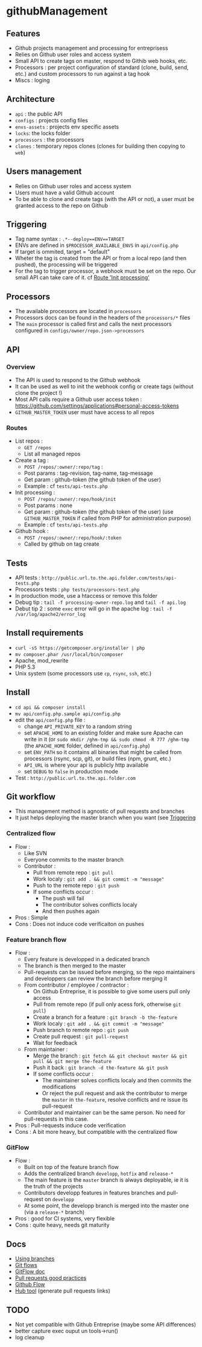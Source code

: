githubManagement
================

Features
--------
- Github projects management and processing for entreprisess
- Relies on Github user roles and access system
- Small API to create tags on master, respond to Githib web hooks, etc.
- Processors : per project configuration of standard (clone, build, send, etc.) and custom processors to run against a tag hook
- Miscs : loging

Architecture
------------
- `api` : the public API
- `configs` : projects config files
- `envs-assets` : projects env specific assets
- `locks`: the locks folder
- `processors` : the processors
- `clones` : temporary repos clones (clones for building then copying to `web`)

Users management
----------------
- Relies on Github user roles and access system
- Users must have a valid Github account
- To be able to clone and create tags (with the API or not), a user must be granted access to the repo on Github

Triggering
----------
- Tag name syntax : `.*--deploy==ENV==TARGET`
- ENVs are defined in `$PROCESSOR_AVAILABLE_ENVS` in `api/config.php`
- If target is ommited, target = "default"
- Wheter the tag is created from the API or from a local repo (and then pushed), the processing will be triggered
- For the tag to trigger processor, a webhook must be set on the repo. Our small API can take care of it. cf [Route 'Init processing'](#routes)

Processors
----------
- The available processors are located in `processors`
- Processors docs can be found in the headers of the `processors/*` files
- The `main` processor is called first and calls the next processors configured in `configs/owner/repo.json->processors`

API
---
### Overview
- The API is used to respond to the Github webhook
- It can be used as well to init the webhook config or create tags (without clone the project !)
- Most API calls require a Github user access token : https://github.com/settings/applications#personal-access-tokens
- `GITHUB_MASTER_TOKEN` user must have access to all repos

### Routes
- List repos : 
	- `GET /repos`
	- List all managed repos
- Create a tag :
	- `POST /repos/:owner/:repo/tag` :
	- Post params : tag-revision, tag-name, tag-message
	- Get param : github-token (the github token of the user)
	- Example : cf `tests/api-tests.php`
- Init processing : 
	- `POST /repos/:owner/:repo/hook/init`
	- Post params : none
	- Get param : github-token (the github token of the user) (use `GITHUB_MASTER_TOKEN` if called from PHP for administration purpose)
	- Example : cf `tests/api-tests.php`
- Github hook : 
	- `POST /repos/:owner/:repo/hook/:token`
	- Called by github on tag create

Tests
-----
- API tests : `http://public.url.to.the.api.folder.com/tests/api-tests.php`
- Processors tests : `php tests/processors-test.php`
- In production mode, use a htaccess or remove this folder
- Debug tip : `tail -f processing-owner-repo.log` and `tail -f api.log` 
- Debut tip 2 : some `exec` error will go in the apache log : `tail -f /var/log/apache2/error_log`

Install requirements
--------------------
- `curl -sS https://getcomposer.org/installer | php`
- `mv composer.phar /usr/local/bin/composer`
- Apache, mod_rewrite
- PHP 5.3
- Unix system (some processors use `cp`, `rsync`, `ssh`, etc.)

Install
-------
- `cd api && composer install`
- `mv api/config.php.sample api/config.php`
- edit the `api/config.php` file :
	- change `API_PRIVATE_KEY` to a random string
	- set `APACHE_HOME` to an existing folder and make sure Apache can write in it (or `sudo mkdir /ghm-tmp && sudo chmod -R 777 /ghm-tmp` (the `APACHE_HOME` folder, defined in `api/config.php`)
	- set `ENV_PATH` so it contains all binaries that might be called from processors (rsync, scp, git), or build files (npm, grunt, etc.)
	- `API_URL` is where your api is publicly http available
	- set `DEBUG` to `false` in production mode
- Test : `http://public.url.to.the.api.folder.com`

Git workflow
------------
- This management method is agnostic of pull requests and branches
- It just helps deploying the master branch when you want (see [Triggering](#triggering)

### Centralized flow
- Flow : 
	- Like SVN
	- Everyone commits to the master branch
	- Contributor :
		- Pull from remote repo : `git pull`
		- Work localy : `git add . && git commit -m "message"`
		- Push to the remote repo : `git push`
		- If some conflicts occur :
			- The push will fail
			- The contributor solves conflicts localy
			- And then pushes again
- Pros : Simple
- Cons : Does not induce code verificaiton on pushes

### Feature branch flow
- Flow : 
	- Every feature is developped in a dedicated branch
	- The branch is then merged to the master
	- Pull-requests can be issued before merging, so the repo maintainers and developpers can review the branch before merging it
	- From contributor / employee / contractor :
		- On Github Entreprise, it is possible to give some users pull only access
		- Pull from remote repo (if pull only acess fork, otherwise `git pull`)
		- Create a branch for a feature : `git branch -b the-feature`
		- Work localy : `git add . && git commit -m "message"`
		- Push branch to remote repo : `git push`
		- Create pull request : `git pull-request`
		- Wait for feedback
	- From maintainer : 
		- Merge the branch : `git fetch && git checkout master && git pull && git merge the-feature`
		- Push it back  : `git branch -d the-feature && git push`
		- If some conflicts occur : 
			- The maintainer solves conflicts localy and then commits the modifications
			- Or reject the pull request and ask the contributor to merge the `master` in `the-feature`, resolve conflicts and re issue its pull-request
	- Contributor and maintainer can be the same person. No need for pull-requests in this case.
- Pros : Pull-requests induce code verification
- Cons : A bit more heavy, but compatible with the centralized flow

### GitFlow
- Flow :
	- Built on top of the feature branch flow
	- Adds the centralized branch `developp`, `hotfix` and `release-*`
	- The main feature is the `master` branch is always deployable, ie it is the truth of the projects
	- Contributors developp features in features branches and pull-request on `developp`
	- At some point, the developp branch is merged into the master one (via a `release-*` branch)
- Pros : good for CI systems, very flexible
- Cons : quite heavy, needs git maturity

Docs
----
- [Using branches](https://www.atlassian.com/git/tutorials/using-branches/git-branch)
- [Git flows](https://www.atlassian.com/git/tutorials/comparing-workflows)
- [GitFlow doc](http://nvie.com/posts/a-successful-git-branching-model/)
- [Pull requests good practices](http://codeinthehole.com/writing/pull-requests-and-other-good-practices-for-teams-using-github/)
- [Github Flow](https://guides.github.com/introduction/flow/index.html)
- [Hub tool](https://hub.github.com) (generate pull requests links)

TODO
----
- Not yet compatible with Github Entreprise (maybe some API differences)
- better capture exec ouput un tools->run()
- log cleanup